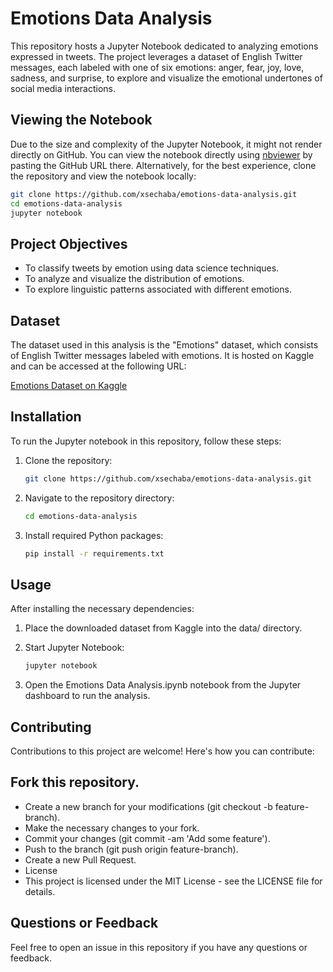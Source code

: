 # Emotions Data Analysis

This repository hosts a Jupyter Notebook dedicated to analyzing emotions expressed in tweets. The project leverages a dataset of English Twitter messages, each labeled with one of six emotions: anger, fear, joy, love, sadness, and surprise, to explore and visualize the emotional undertones of social media interactions.

## Viewing the Notebook
Due to the size and complexity of the Jupyter Notebook, it might not render directly on GitHub. You can view the notebook directly using [nbviewer](https://nbviewer.jupyter.org/) by pasting the GitHub URL there. Alternatively, for the best experience, clone the repository and view the notebook locally:
```bash
git clone https://github.com/xsechaba/emotions-data-analysis.git
cd emotions-data-analysis
jupyter notebook
```

## Project Objectives

- To classify tweets by emotion using data science techniques.
- To analyze and visualize the distribution of emotions.
- To explore linguistic patterns associated with different emotions.

## Dataset

The dataset used in this analysis is the "Emotions" dataset, which consists of English Twitter messages labeled with emotions. It is hosted on Kaggle and can be accessed at the following URL:

[Emotions Dataset on Kaggle](https://www.kaggle.com/datasets/nelgiriyewithana/emotions)

## Installation

To run the Jupyter notebook in this repository, follow these steps:

1. Clone the repository:
   ```bash
   git clone https://github.com/xsechaba/emotions-data-analysis.git

2. Navigate to the repository directory:
   ```bash
   cd emotions-data-analysis

3. Install required Python packages:
   ```bash
   pip install -r requirements.txt

## Usage

After installing the necessary dependencies:

1. Place the downloaded dataset from Kaggle into the data/ directory.

2. Start Jupyter Notebook:
   ```bash
   jupyter notebook

3. Open the Emotions Data Analysis.ipynb notebook from the Jupyter dashboard to run the analysis.

## Contributing
Contributions to this project are welcome! Here's how you can contribute:

## Fork this repository.
- Create a new branch for your modifications (git checkout -b feature-branch).
- Make the necessary changes to your fork.
- Commit your changes (git commit -am 'Add some feature').
- Push to the branch (git push origin feature-branch).
- Create a new Pull Request.
- License
- This project is licensed under the MIT License - see the LICENSE file for details.

## Questions or Feedback
Feel free to open an issue in this repository if you have any questions or feedback.

